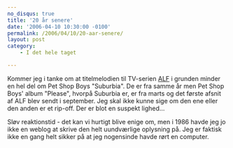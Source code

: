 ```yaml
---
no_disqus: true
title: '20 år senere'
date: '2006-04-10 10:30:00 -0100'
permalink: /2006/04/10/20-aar-senere/
layout: post
category:
    - I det hele taget

---
```

Kommer jeg i tanke om at titelmelodien til TV-serien [ALF](http://www.tv.com/alf/show/761/summary.html) i grunden minder en hel del om Pet Shop Boys "Suburbia". De er fra samme år men Pet Shop Boys' album "Please", hvorpå Suburbia er, er fra marts og det første afsnit af ALF blev sendt i september. Jeg skal ikke kunne sige om den ene eller den anden er et rip-off. Der er blot en suspekt lighed...

Sløv reaktionstid - det kan vi hurtigt blive enige om, men i 1986 havde jeg jo ikke en weblog at skrive den helt uundværlige oplysning på. Jeg er faktisk ikke en gang helt sikker på at jeg nogensinde havde rørt en computer.
